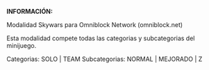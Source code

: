 **INFORMACIÓN:**

Modalidad Skywars para Omniblock Network (omniblock.net)

Esta modalidad compete todas las categorias y subcategorias del minijuego.

Categorias: SOLO | TEAM
Subcategorias: NORMAL | MEJORADO | Z

